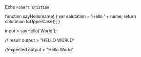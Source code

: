 Echo `Robert Cristian`

function sayHello(name) {
  var salutation = 'Hello ' + name;
  return salutation.toUpperCase();
}

input > sayHello('World');

// result
output > "HELLO WORLD"

//expected
output > "Hello World"